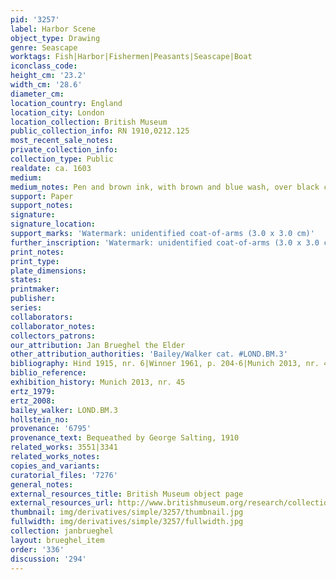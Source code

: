 ```yaml
---
pid: '3257'
label: Harbor Scene
object_type: Drawing
genre: Seascape
worktags: Fish|Harbor|Fishermen|Peasants|Seascape|Boat
iconclass_code:
height_cm: '23.2'
width_cm: '28.6'
diameter_cm:
location_country: England
location_city: London
location_collection: British Museum
public_collection_info: RN 1910,0212.125
most_recent_sale_notes:
private_collection_info:
collection_type: Public
realdate: ca. 1603
medium:
medium_notes: Pen and brown ink, with brown and blue wash, over black chalk
support: Paper
support_notes:
signature:
signature_location:
support_marks: 'Watermark: unidentified coat-of-arms (3.0 x 3.0 cm)'
further_inscription: 'Watermark: unidentified coat-of-arms (3.0 x 3.0 cm)'
print_notes:
print_type:
plate_dimensions:
states:
printmaker:
publisher:
series:
collaborators:
collaborator_notes:
collectors_patrons:
our_attribution: Jan Brueghel the Elder
other_attribution_authorities: 'Bailey/Walker cat. #LOND.BM.3'
bibliography: Hind 1915, nr. 6|Winner 1961, p. 204-6|Munich 2013, nr. 45
biblio_reference:
exhibition_history: Munich 2013, nr. 45
ertz_1979:
ertz_2008:
bailey_walker: LOND.BM.3
hollstein_no:
provenance: '6795'
provenance_text: Bequeathed by George Salting, 1910
related_works: 3551|3341
related_works_notes:
copies_and_variants:
curatorial_files: '7276'
general_notes:
external_resources_title: British Museum object page
external_resources_url: http://www.britishmuseum.org/research/collection_online/collection_object_details.aspx
thumbnail: img/derivatives/simple/3257/thumbnail.jpg
fullwidth: img/derivatives/simple/3257/fullwidth.jpg
collection: janbrueghel
layout: brueghel_item
order: '336'
discussion: '294'
---
```

